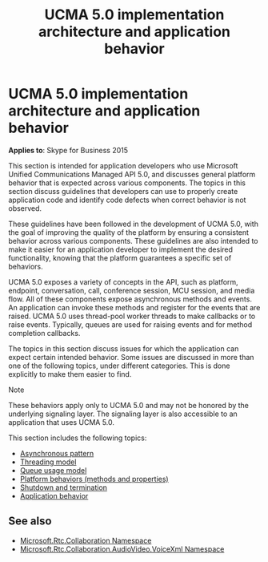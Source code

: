 ﻿---
title: UCMA 5.0 implementation architecture and application behavior
description: Describes general platform behavior that is expected across various components for Microsoft Unified Communications Managed API 5.0.
TOCTitle: UCMA 5.0 implementation architecture and application behavior
ms:assetid: 583aba66-4638-4158-b8fd-e22619d89dad
ms:mtpsurl: https://msdn.microsoft.com/library/Dn466075(v=office.16)
ms:contentKeyID: 65240009
ms.date: 07/27/2015
mtps_version: v=office.16
---

# UCMA 5.0 implementation architecture and application behavior

**Applies to**: Skype for Business 2015

This section is intended for application developers who use Microsoft Unified Communications Managed API 5.0, and discusses general platform behavior that is expected across various components. The topics in this section discuss guidelines that developers can use to properly create application code and identify code defects when correct behavior is not observed. 

These guidelines have been followed in the development of UCMA 5.0, with the goal of improving the quality of the platform by ensuring a consistent behavior across various components. These guidelines are also intended to make it easier for an application developer to implement the desired functionality, knowing that the platform guarantees a specific set of behaviors.

UCMA 5.0 exposes a variety of concepts in the API, such as platform, endpoint, conversation, call, conference session, MCU session, and media flow. All of these components expose asynchronous methods and events. An application can invoke these methods and register for the events that are raised. UCMA 5.0 uses thread-pool worker threads to make callbacks or to raise events. Typically, queues are used for raising events and for method completion callbacks. 

The topics in this section discuss issues for which the application can expect certain intended behavior. Some issues are discussed in more than one of the following topics, under different categories. This is done explicitly to make them easier to find.

> [!NOTE]
> These behaviors apply only to UCMA 5.0 and may not be honored by the underlying signaling layer. The signaling layer is also accessible to an application that uses UCMA 5.0.

This section includes the following topics:

- [Asynchronous pattern](asynchronous-pattern.md)
- [Threading model](threading-model.md)
- [Queue usage model](queue-usage-model.md)
- [Platform behaviors (methods and properties)](platform-behaviors-methods-and-properties.md)
- [Shutdown and termination](shutdown-and-termination.md)
- [Application behavior](application-behavior.md)

## See also

- [Microsoft.Rtc.Collaboration Namespace](/dotnet/api/microsoft.rtc.collaboration?view=ucma-api)
- [Microsoft.Rtc.Collaboration.AudioVideo.VoiceXml Namespace](/dotnet/api/Microsoft.Rtc.Collaboration.AudioVideo.VoiceXml&preserve-view=true)